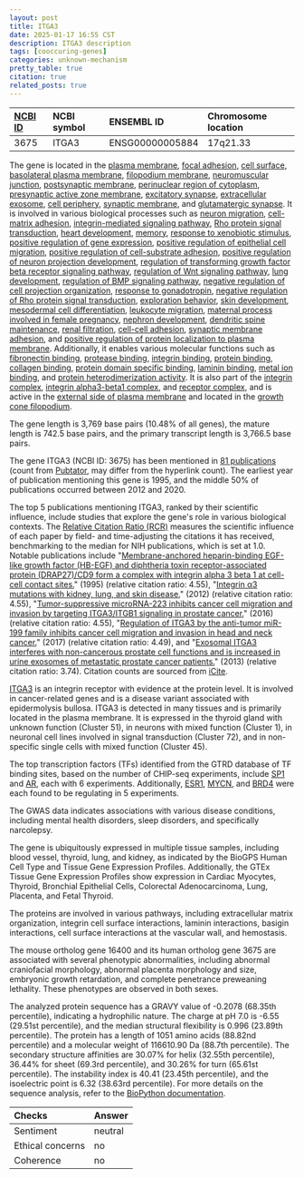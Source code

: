```yaml
---
layout: post
title: ITGA3
date: 2025-01-17 16:55 CST
description: ITGA3 description
tags: [cooccuring-genes]
categories: unknown-mechanism
pretty_table: true
citation: true
related_posts: true
---
```




| [NCBI ID](https://www.ncbi.nlm.nih.gov/gene/3675) | NCBI symbol | ENSEMBL ID | Chromosome location |
| :-------- | :------- | :-------- | :------- |
| 3675  | ITGA3 | ENSG00000005884 | 17q21.33 |



The gene is located in the [plasma membrane](https://amigo.geneontology.org/amigo/term/GO:0005886), [focal adhesion](https://amigo.geneontology.org/amigo/term/GO:0005925), [cell surface](https://amigo.geneontology.org/amigo/term/GO:0009986), [basolateral plasma membrane](https://amigo.geneontology.org/amigo/term/GO:0016323), [filopodium membrane](https://amigo.geneontology.org/amigo/term/GO:0031527), [neuromuscular junction](https://amigo.geneontology.org/amigo/term/GO:0031594), [postsynaptic membrane](https://amigo.geneontology.org/amigo/term/GO:0045211), [perinuclear region of cytoplasm](https://amigo.geneontology.org/amigo/term/GO:0048471), [presynaptic active zone membrane](https://amigo.geneontology.org/amigo/term/GO:0048787), [excitatory synapse](https://amigo.geneontology.org/amigo/term/GO:0060076), [extracellular exosome](https://amigo.geneontology.org/amigo/term/GO:0070062), [cell periphery](https://amigo.geneontology.org/amigo/term/GO:0071944), [synaptic membrane](https://amigo.geneontology.org/amigo/term/GO:0097060), and [glutamatergic synapse](https://amigo.geneontology.org/amigo/term/GO:0098978). It is involved in various biological processes such as [neuron migration](https://amigo.geneontology.org/amigo/term/GO:0001764), [cell-matrix adhesion](https://amigo.geneontology.org/amigo/term/GO:0007160), [integrin-mediated signaling pathway](https://amigo.geneontology.org/amigo/term/GO:0007229), [Rho protein signal transduction](https://amigo.geneontology.org/amigo/term/GO:0007266), [heart development](https://amigo.geneontology.org/amigo/term/GO:0007507), [memory](https://amigo.geneontology.org/amigo/term/GO:0007613), [response to xenobiotic stimulus](https://amigo.geneontology.org/amigo/term/GO:0009410), [positive regulation of gene expression](https://amigo.geneontology.org/amigo/term/GO:0010628), [positive regulation of epithelial cell migration](https://amigo.geneontology.org/amigo/term/GO:0010634), [positive regulation of cell-substrate adhesion](https://amigo.geneontology.org/amigo/term/GO:0010811), [positive regulation of neuron projection development](https://amigo.geneontology.org/amigo/term/GO:0010976), [regulation of transforming growth factor beta receptor signaling pathway](https://amigo.geneontology.org/amigo/term/GO:0017015), [regulation of Wnt signaling pathway](https://amigo.geneontology.org/amigo/term/GO:0030111), [lung development](https://amigo.geneontology.org/amigo/term/GO:0030324), [regulation of BMP signaling pathway](https://amigo.geneontology.org/amigo/term/GO:0030510), [negative regulation of cell projection organization](https://amigo.geneontology.org/amigo/term/GO:0031345), [response to gonadotropin](https://amigo.geneontology.org/amigo/term/GO:0034698), [negative regulation of Rho protein signal transduction](https://amigo.geneontology.org/amigo/term/GO:0035024), [exploration behavior](https://amigo.geneontology.org/amigo/term/GO:0035640), [skin development](https://amigo.geneontology.org/amigo/term/GO:0043588), [mesodermal cell differentiation](https://amigo.geneontology.org/amigo/term/GO:0048333), [leukocyte migration](https://amigo.geneontology.org/amigo/term/GO:0050900), [maternal process involved in female pregnancy](https://amigo.geneontology.org/amigo/term/GO:0060135), [nephron development](https://amigo.geneontology.org/amigo/term/GO:0072006), [dendritic spine maintenance](https://amigo.geneontology.org/amigo/term/GO:0097062), [renal filtration](https://amigo.geneontology.org/amigo/term/GO:0097205), [cell-cell adhesion](https://amigo.geneontology.org/amigo/term/GO:0098609), [synaptic membrane adhesion](https://amigo.geneontology.org/amigo/term/GO:0099560), and [positive regulation of protein localization to plasma membrane](https://amigo.geneontology.org/amigo/term/GO:1903078). Additionally, it enables various molecular functions such as [fibronectin binding](https://amigo.geneontology.org/amigo/term/GO:0001968), [protease binding](https://amigo.geneontology.org/amigo/term/GO:0002020), [integrin binding](https://amigo.geneontology.org/amigo/term/GO:0005178), [protein binding](https://amigo.geneontology.org/amigo/term/GO:0005515), [collagen binding](https://amigo.geneontology.org/amigo/term/GO:0005518), [protein domain specific binding](https://amigo.geneontology.org/amigo/term/GO:0019904), [laminin binding](https://amigo.geneontology.org/amigo/term/GO:0043236), [metal ion binding](https://amigo.geneontology.org/amigo/term/GO:0046872), and [protein heterodimerization activity](https://amigo.geneontology.org/amigo/term/GO:0046982). It is also part of the [integrin complex](https://amigo.geneontology.org/amigo/term/GO:0008305), [integrin alpha3-beta1 complex](https://amigo.geneontology.org/amigo/term/GO:0034667), and [receptor complex](https://amigo.geneontology.org/amigo/term/GO:0043235), and is active in the [external side of plasma membrane](https://amigo.geneontology.org/amigo/term/GO:0009897) and located in the [growth cone filopodium](https://amigo.geneontology.org/amigo/term/GO:1990812).


The gene length is 3,769 base pairs (10.48% of all genes), the mature length is 742.5 base pairs, and the primary transcript length is 3,766.5 base pairs.


The gene ITGA3 (NCBI ID: 3675) has been mentioned in [81 publications](https://pubmed.ncbi.nlm.nih.gov/?term=%22ITGA3%22) (count from [Pubtator](https://academic.oup.com/nar/article/47/W1/W587/5494727), may differ from the hyperlink count). The earliest year of publication mentioning this gene is 1995, and the middle 50% of publications occurred between 2012 and 2020.


The top 5 publications mentioning ITGA3, ranked by their scientific influence, include studies that explore the gene's role in various biological contexts. The [Relative Citation Ratio (RCR)](https://journals.plos.org/plosbiology/article?id=10.1371/journal.pbio.1002541) measures the scientific influence of each paper by field- and time-adjusting the citations it has received, benchmarking to the median for NIH publications, which is set at 1.0. Notable publications include "[Membrane-anchored heparin-binding EGF-like growth factor (HB-EGF) and diphtheria toxin receptor-associated protein (DRAP27)/CD9 form a complex with integrin alpha 3 beta 1 at cell-cell contact sites.](https://pubmed.ncbi.nlm.nih.gov/7790364)" (1995) (relative citation ratio: 4.55), "[Integrin α3 mutations with kidney, lung, and skin disease.](https://pubmed.ncbi.nlm.nih.gov/22512483)" (2012) (relative citation ratio: 4.55), "[Tumor-suppressive microRNA-223 inhibits cancer cell migration and invasion by targeting ITGA3/ITGB1 signaling in prostate cancer.](https://pubmed.ncbi.nlm.nih.gov/26509963)" (2016) (relative citation ratio: 4.55), "[Regulation of ITGA3 by the anti-tumor miR-199 family inhibits cancer cell migration and invasion in head and neck cancer.](https://pubmed.ncbi.nlm.nih.gov/28612520)" (2017) (relative citation ratio: 4.49), and "[Exosomal ITGA3 interferes with non-cancerous prostate cell functions and is increased in urine exosomes of metastatic prostate cancer patients.](https://pubmed.ncbi.nlm.nih.gov/24371517)" (2013) (relative citation ratio: 3.74). Citation counts are sourced from [iCite](https://icite.od.nih.gov).


[ITGA3](https://www.proteinatlas.org/ENSG00000005884-ITGA3) is an integrin receptor with evidence at the protein level. It is involved in cancer-related genes and is a disease variant associated with epidermolysis bullosa. ITGA3 is detected in many tissues and is primarily located in the plasma membrane. It is expressed in the thyroid gland with unknown function (Cluster 51), in neurons with mixed function (Cluster 1), in neuronal cell lines involved in signal transduction (Cluster 72), and in non-specific single cells with mixed function (Cluster 45).


The top transcription factors (TFs) identified from the GTRD database of TF binding sites, based on the number of CHIP-seq experiments, include [SP1](https://www.ncbi.nlm.nih.gov/gene/6667) and [AR](https://www.ncbi.nlm.nih.gov/gene/367), each with 6 experiments. Additionally, [ESR1](https://www.ncbi.nlm.nih.gov/gene/2099), [MYCN](https://www.ncbi.nlm.nih.gov/gene/4613), and [BRD4](https://www.ncbi.nlm.nih.gov/gene/23476) were each found to be regulating in 5 experiments.



The GWAS data indicates associations with various disease conditions, including mental health disorders, sleep disorders, and specifically narcolepsy.



The gene is ubiquitously expressed in multiple tissue samples, including blood vessel, thyroid, lung, and kidney, as indicated by the BioGPS Human Cell Type and Tissue Gene Expression Profiles. Additionally, the GTEx Tissue Gene Expression Profiles show expression in Cardiac Myocytes, Thyroid, Bronchial Epithelial Cells, Colorectal Adenocarcinoma, Lung, Placenta, and Fetal Thyroid.


The proteins are involved in various pathways, including extracellular matrix organization, integrin cell surface interactions, laminin interactions, basigin interactions, cell surface interactions at the vascular wall, and hemostasis.


The mouse ortholog gene 16400 and its human ortholog gene 3675 are associated with several phenotypic abnormalities, including abnormal craniofacial morphology, abnormal placenta morphology and size, embryonic growth retardation, and complete penetrance preweaning lethality. These phenotypes are observed in both sexes.


The analyzed protein sequence has a GRAVY value of -0.2078 (68.35th percentile), indicating a hydrophilic nature. The charge at pH 7.0 is -6.55 (29.51st percentile), and the median structural flexibility is 0.996 (23.89th percentile). The protein has a length of 1051 amino acids (88.82nd percentile) and a molecular weight of 116610.90 Da (88.7th percentile). The secondary structure affinities are 30.07% for helix (32.55th percentile), 36.44% for sheet (69.3rd percentile), and 30.26% for turn (65.61st percentile). The instability index is 40.41 (23.45th percentile), and the isoelectric point is 6.32 (38.63rd percentile). For more details on the sequence analysis, refer to the [BioPython documentation](https://biopython.org/docs/1.75/api/Bio.SeqUtils.ProtParam.html).





| Checks    | Answer |
| :-------- | :------- |
| Sentiment  | neutral   |
| Ethical concerns | no     |
| Coherence    | no    |